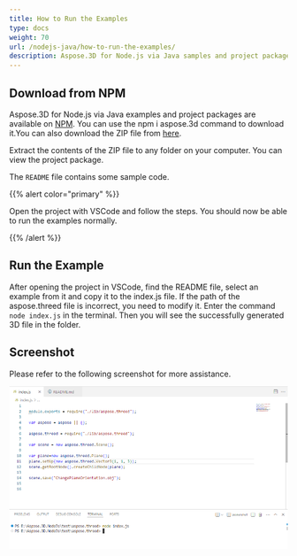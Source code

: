 ```yaml
---
title: How to Run the Examples
type: docs
weight: 70
url: /nodejs-java/how-to-run-the-examples/
description: Aspose.3D for Node.js via Java samples and project packages are available for download on NPM.
---
```


## **Download from NPM**
Aspose.3D for Node.js via Java examples and project packages are available on [NPM](https://www.npmjs.com/package/aspose.3d). You can use the npm i aspose.3d command to download it.You can also download the ZIP file from [here](https://releases.aspose.com/3d/nodejs-java/).

Extract the contents of the ZIP file to any folder on your computer. You can view the project package.

The `README` file contains some sample code.

{{% alert color="primary" %}} 

Open the project with VSCode and follow the steps. You should now be able to run the examples normally.

{{% /alert %}} 
## **Run the Example**
After opening the project in VSCode, find the README file, select an example from it and copy it to the index.js file. If the path of the aspose.threed file is incorrect, you need to modify it. Enter the command `node index.js` in the terminal. Then you will see the successfully generated 3D file in the folder.

## **Screenshot**
Please refer to the following screenshot for more assistance.

![todo:image_alt_text](how-to-run-the-examples_1.png)
